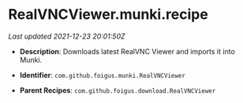 # RealVNCViewer.munki.recipe

_Last updated 2021-12-23 20:01:50Z_

- **Description**: Downloads latest RealVNC Viewer and imports it into Munki.

- **Identifier**: `com.github.foigus.munki.RealVNCViewer`

- **Parent Recipes**: `com.github.foigus.download.RealVNCViewer`
